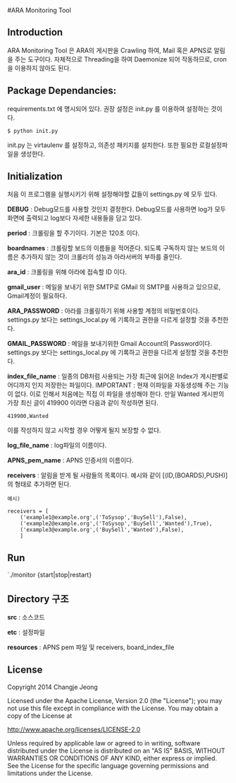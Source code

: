 #ARA Monitoring Tool

## Introduction 
ARA Monitoring Tool 은 ARA의 게시판을 Crawling 하여, Mail 혹은 APNS로 알림을 주는 도구이다. 
자체적으로 Threading을 하여 Daemonize 되어 작동하므로, cron을 이용하지 않아도 된다. 

## Package Dependancies:
requirements.txt 에 명시되어 있다. 권장 설정은 init.py 를 이용하여 설정하는 것이다. 
	
`$ python init.py`
	
init.py 는 virtaulenv 를 설정하고, 의존성 패키지를 설치한다. 또한 필요한 로컬설정파일을 생성한다.

## Initialization 
처음 이 프로그램을 실행시키기 위해 설정해야할 값들이 settings.py 에 모두 있다. 

**DEBUG** : Debug모드를 사용할 것인지 결정한다. Debug모드를 사용하면 log가 모두 화면에 출력되고 log보다 자세한 내용들을 담고 있다. 

**period** : 크롤링을 할 주기이다. 기본은 120초 이다. 

**boardnames** : 크롤링할 보드의 이름들을 적어준다. 되도록 구독하지 않는 보드의 이름은 추가하지 않는 것이 크롤러의 성능과 아라서버의 부하를 줄인다. 

**ara_id** : 크롤링을 위해 아라에 접속할 ID 이다. 

**gmail_user** : 메일을 보내기 위한 SMTP로 GMail 의 SMTP를 사용하고 있으므로, Gmail계정이 필요하다.

**ARA_PASSWORD** : 아라를 크롤링하기 위해 사용할 계정의 비밀번호이다. settings.py 보다는 settings_local.py 에 기록하고 권한을 다르게 설정할 것을 추천한다.

**GMAIL_PASSWORD** : 메일을 보내기위한 Gmail Account의 Password이다. settings.py 보다는 settings_local.py 에 기록하고 권한을 다르게 설정할 것을 추천한다. 

**index_file_name** : 일종의 DB처럼 사용되는 가장 최근에 읽어온 Index가 게시판별로 어디까지 인지 저장한는 파일이다.  IMPORTANT : 현재 이파일을 자동생성해 주는 기능이 없다. 이로 인해서 처음에는 직접 이 파일을 생성해야 한다. 만일 Wanted 게시판의 가장 최신 글이 419900 이라면 다음과 같이 작성하면 된다. 

`419900,Wanted`

이를 작성하지 않고 시작할 경우 어떻게 될지 보장할 수 없다. 	

**log_file_name** : log파일의 이름이다. 

**APNS_pem_name** : APNS 인증서의 이름이다. 

**receivers** : 알림을 받게 될 사람들의 목록이다. 예시와 같이 [(ID,(BOARDS),PUSH)]의 형태로 추가하면 된다. 
	
```
예시)

receivers = [
	('example1@example.org',('ToSysop','BuySell'),False),
	('example2@example.org',('ToSysop','BuySell','Wanted'),True),
	('example3@example.org',('BuySell','Wanted'),False),
	]
```
	
## Run

`./monitor {start|stop|restart}
	

## Directory 구조 
**src** : 소스코드

**etc** : 설정파일 

**resources** : APNS pem 파일 및 receivers, board_index_file
	
## License 

Copyright 2014 Changje Jeong


Licensed under the Apache License, Version 2.0 (the "License");
you may not use this file except in compliance with the License.
You may obtain a copy of the License at

http://www.apache.org/licenses/LICENSE-2.0

Unless required by applicable law or agreed to in writing, software
distributed under the License is distributed on an "AS IS" BASIS,
WITHOUT WARRANTIES OR CONDITIONS OF ANY KIND, either express or implied.
See the License for the specific language governing permissions and
limitations under the License.

